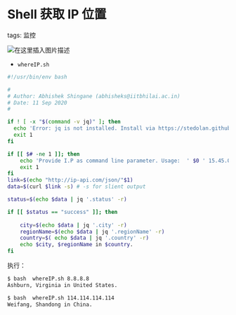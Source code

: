 #  Shell 获取 IP 位置
tags: 监控

![在这里插入图片描述](https://i-blog.csdnimg.cn/blog_migrate/ffbcff2b1783036dca54cda1a6e1e169.gif#pic_center)

 - `whereIP.sh`

```bash
#!/usr/bin/env bash

#
# Author: Abhishek Shingane (abhisheks@iitbhilai.ac.in)
# Date: 11 Sep 2020
#

if ! [ -x "$(command -v jq)" ]; then
  echo 'Error: jq is not installed. Install via https://stedolan.github.io/jq/download/'
  exit 1
fi

if [[ $# -ne 1 ]]; then
	echo 'Provide I.P as command line parameter. Usage:  ' $0 ' 15.45.0.1 '
	exit 1
fi
link=$(echo "http://ip-api.com/json/"$1)
data=$(curl $link -s) # -s for slient output

status=$(echo $data | jq '.status' -r)

if [[ $status == "success" ]]; then
	
	city=$(echo $data | jq '.city' -r)
	regionName=$(echo $data | jq '.regionName' -r)
	country=$( echo $data | jq '.country' -r)
	echo $city, $regionName in $country. 
fi 

```
执行：

```bash
$ bash  whereIP.sh 8.8.8.8
Ashburn, Virginia in United States.

$ bash  whereIP.sh 114.114.114.114
Weifang, Shandong in China.
```


